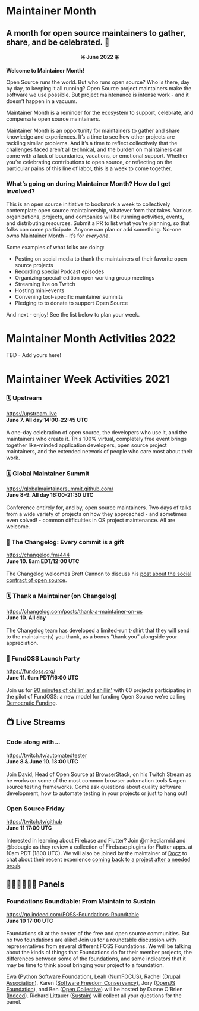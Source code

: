 # Maintainer Month

## A month for open source maintainers to gather, share, and be celebrated. 🥳

**<p align="center"> ❇️ June 2022 ❇️ </p>**

**Welcome to Maintainer Month!**

Open Source runs the world. But who runs open source? Who is there, day by day, to keeping it all running? Open Source project maintainers make the software we use possible. But project maintenance is intense work - and it doesn’t happen in a vacuum.

Maintainer Month is a reminder for the ecosystem to support, celebrate, and compensate open source maintainers.

Maintainer Month is an opportunity for maintainers to gather and share knowledge and experiences. It’s a time to see how other projects are tackling similar problems. And it’s a time to reflect collectively that the challenges faced aren’t all technical, and the burden on maintainers can come with a lack of boundaries, vacations, or emotional support. Whether you’re celebrating contributions to open source, or reflecting on the particular pains of this line of labor, this is a week to come together.

### What’s going on during Maintainer Month? How do I get involved?

This is an open source initiative to bookmark a week to collectively contemplate open source maintainership, whatever form that takes. Various organizations, projects, and companies will be running activities, events, and distributing resources. Submit a PR to list what you’re planning, so that folks can come participate. Anyone can plan or add something. No-one owns Maintainer Month - it’s for _everyone_.

Some examples of what folks are doing:
- Posting on social media to thank the maintainers of their favorite open source projects
- Recording special Podcast episodes
- Organizing special-edition open working group meetings
- Streaming live on Twitch
- Hosting mini-events
- Convening tool-specific maintainer summits
- Pledging to to donate to support Open Source

And next - enjoy! See the list below to plan your week.

# Maintainer Month Activities 2022

TBD - Add yours here!


# Maintainer Week Activities 2021

### 🗓 Upstream
https://upstream.live <br/>
**June 7. All day 14:00-22:45 UTC** <br/><br/>
A one-day celebration of open source, the developers who use it, and the maintainers who create it.
This 100% virtual, completely free event brings together like-minded application developers, open source project maintainers, and the extended network of people who care most about their work.

### 🗓 Global Maintainer Summit
https://globalmaintainersummit.github.com/ <br/>
**June 8-9. All day 16:00-21:30 UTC** <br/><br/>
Conference entirely for, and by, open source maintainers. Two days of talks from a wide variety of projects on how they approached - and sometimes even solved! - common difficulties in OS project maintenance. All are welcome.

### 🎤 The Changelog: Every commit is a gift
https://changelog.fm/444 <br/>
**June 10. 8am EDT/12:00 UTC** <br/><br/>
The Changelog welcomes Brett Cannon to discuss his [post about the social contract of open source](https://snarky.ca/the-social-contract-of-open-source/).

### 🗓 Thank a Maintainer (on Changelog)
https://changelog.com/posts/thank-a-maintainer-on-us <br/>
**June 10. All day** <br/><br/>
The Changelog team has developed a limited-run t-shirt that they will send to the maintainer(s) you thank, as a bonus “thank you” alongside your appreciation.

### 🎉 FundOSS Launch Party
https://fundoss.org/ <br/>
**June 11. 9am PDT/16:00 UTC** <br/><br/>
Join us for [90 minutes of chillin' and shillin'](https://www.airmeet.com/e/6102cb30-ba5d-11eb-8132-9b664a75dbb2
) with 60 projects participating in the pilot of FundOSS: a new model for funding Open Source we're calling [Democratic Funding](https://fundoss.org/blog/get-ready/).

## 📺 Live Streams

### Code along with...
https://twitch.tv/automatedtester <br/>
**June 8 & June 10. 13:00 UTC** <br/><br/>
Join David, Head of Open Source at [BrowserStack](https://www.browserstack.com), on his Twitch Stream as he works on some of the most common
browser automation tools & open source testing frameworks. Come ask questions about quality software development, how to automate testing in your projects or
just to hang out!

### Open Source Friday
https://twitch.tv/github <br/>
**June 11 17:00 UTC** <br/><br/>
Interested in learning about Firebase and Flutter? Join @mikediarmid and @bdougie as they review a collection of Firebase plugins for Flutter apps. at 10am PDT (1800 UTC). We will also be joined by the maintainer of [Docz](https://github.com/pedronauck/docz) to chat about their recent experience [coming back to a project after a needed break](https://github.com/pedronauck/docz/issues/1634). 

## 👩‍🏫🧑‍🏫👨‍🏫 Panels

### Foundations Roundtable: From Maintain to Sustain
https://go.indeed.com/FOSS-Foundations-Roundtable <br/>
**June 10 17:00 UTC** <br/><br/>
Foundations sit at the center of the free and open source communities. But no two foundations are alike! Join us for a roundtable discussion with representatives from several different FOSS Foundations. We will be talking about the kinds of things that Foundations do for their member projects, the differences between some of the foundations, and some indicators that it may be time to think about bringing your project to a foundation.

Ewa ([Python Software Foundation](https://www.python.org/psf-landing/)), Leah ([NumFOCUS](https://numfocus.org)), Rachel ([Drupal Association](http://www.drupal.org/association)), Karen ([Software Freedom Conservancy](https://sfconservancy.org)), Jory ([OpenJS Foundation](https://openjsf.org/)), and Ben ([Open Collective](https://opencollective.com/opensource)) will be hosted by Duane O'Brien ([Indeed](https://www.indeed.com/)). Richard Littauer ([Sustain](https://SustainOSS.org)) will collect all your questions for the panel.
